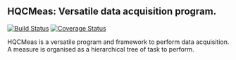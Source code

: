 ## HQCMeas: Versatile data acquisition program.

<div>
<a href='https://travis-ci.org/MatthieuDartiailh/HQCMeas'><img src='https://travis-ci.org/MatthieuDartiailh/HQCMeas.svg?branch=master' alt='Build Status' /></a> 
<a href='https://coveralls.io/r/MatthieuDartiailh/HQCMeas'><img src='https://coveralls.io/repos/MatthieuDartiailh/HQCMeas/badge.png' alt='Coverage Status' /></a>
</div>


HQCMeas is a versatile program and framework to perform data acquisition. A measure is organised as a hierarchical tree of task to perform.